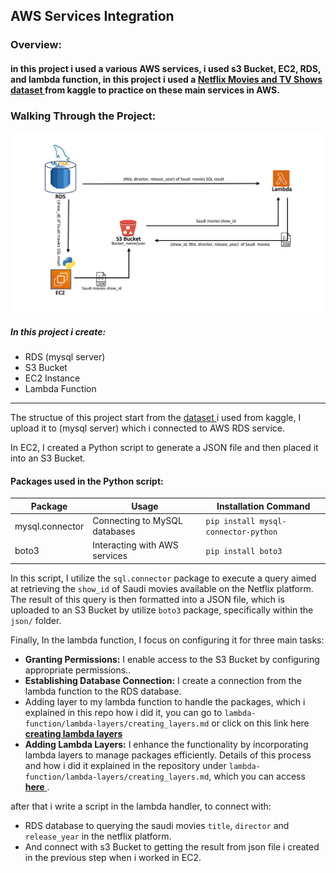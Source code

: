 ## AWS Services Integration
### Overview:
#### in this project i used a various AWS services, i used s3 Bucket, EC2, RDS, and lambda function, in this project i used a <a href="https://www.kaggle.com/datasets/shivamb/netflix-shows">Netflix Movies and TV Shows dataset </a>from kaggle to practice on these main services in AWS.

### Walking Through the Project:
<img src="./img/project_structure.png">

##### In this project i create:

* RDS (mysql server)
* S3 Bucket
* EC2 Instance
* Lambda Function

<hr>
<p> The structue of this project start from the <a href="https://www.kaggle.com/datasets/shivamb/netflix-shows"> dataset </a>i used from kaggle, I upload it to (mysql server) which i connected to AWS RDS service.</p>

<p>In EC2, I created a Python script to generate a JSON file and then placed it into an S3 Bucket.</p>

#### Packages used in the Python script:
| Package | Usage | Installation Command |
| --------| ------| ---------------------|
| mysql.connector | Connecting to MySQL databases | `pip install mysql-connector-python`|
| boto3 | Interacting with AWS services	 | `pip install boto3`|

In this script, I utilize the `sql.connector` package to execute a query aimed at retrieving the `show_id` of Saudi movies available on the Netflix platform. The result of this query is then formatted into a JSON file, which is uploaded to an S3 Bucket by utilize `boto3` package, specifically within the `json/` folder.

Finally, In the lambda function, I focus on configuring it for three main tasks:
* **Granting Permissions:** I enable access to the S3 Bucket by configuring appropriate permissions..
* **Establishing Database Connection:** I create a connection from the lambda function to the RDS database.
* Adding layer to my lambda function to handle the packages, which i explained in this repo how i did it, you can go to `lambda-function/lambda-layers/creating_layers.md` or click on this link here <a href="https://github.com/kldplace/aws-services-integration/blob/main/lambda-function/lambda-layers/creating_layers.md"> **creating lambda layers** </a>
* **Adding Lambda Layers:** I enhance the functionality by incorporating lambda layers to manage packages efficiently. Details of this process and how i did it explained in the repository under `lambda-function/lambda-layers/creating_layers.md`, which you can access <a href="https://github.com/kldplace/aws-services-integration/blob/main/lambda-function/lambda-layers/creating_layers.md"> **here** </a>.

after that i write a script in the lambda handler, to connect with:
*  RDS database to querying the saudi movies `title`, `director` and `release_year` in the netflix platform.
* And connect with s3 Bucket to getting the result from json file i created in the previous step when i worked in EC2. 



